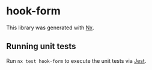 # hook-form

This library was generated with [Nx](https://nx.dev).

## Running unit tests

Run `nx test hook-form` to execute the unit tests via [Jest](https://jestjs.io).

